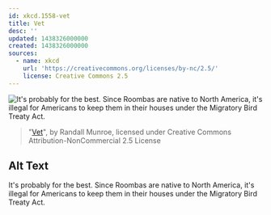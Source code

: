 ```yaml
---
id: xkcd.1558-vet
title: Vet
desc: ''
updated: 1438326000000
created: 1438326000000
sources:
  - name: xkcd
    url: 'https://creativecommons.org/licenses/by-nc/2.5/'
    license: Creative Commons 2.5
---
```

![It's probably for the best. Since Roombas are native to North America, it's illegal for Americans to keep them in their houses under the Migratory Bird Treaty Act.](https://imgs.xkcd.com/comics/vet.png)
> "[Vet](https://xkcd.com/1558/)", by Randall Munroe, licensed under Creative Commons Attribution-NonCommercial 2.5 License

## Alt Text
It's probably for the best. Since Roombas are native to North America, it's illegal for Americans to keep them in their houses under the Migratory Bird Treaty Act.
